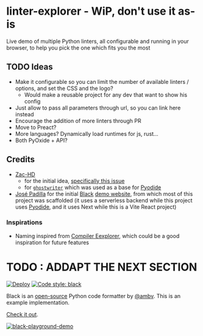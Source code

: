 # linter-explorer - WiP, don't use it as-is
Live demo of multiple Python linters, all configurable and running in your browser, to help you pick the one which fits you the most

## TODO Ideas
- Make it configurable so you can limit the number of available linters / options, and set the CSS and the logo?
  - Would make a reusable project for any dev that want to show his config
- Just allow to pass all parameters through url, so you can link here instead
- Encourage the addition of more linters through PR
- Move to Preact?
- More languages? Dynamically load runtimes for js, rust...
- Both PyOxide + API?


## Credits
- [Zac-HD](https://github.com/Zac-HD)
  - for the initial idea, [specifically this issue](https://github.com/Zac-HD/shed/issues/49)
  - for [`ghostwriter`](https://github.com/Zac-HD/Zac-HD.github.io/tree/master/ghostwriter) which was used as a base for [Pyodide](https://pyodide.org/en/stable/)
- [José Padilla](https://github.com/jpadilla) for the initial [Black](https://black.readthedocs.io/en/latest/) [demo website](https://black.vercel.app/), from which most of this project was scaffolded (it uses a serverless backend while this project uses [Pyodide](https://pyodide.org/en/stable/), and it uses Next while this is a Vite React project)

### Inspirations
- Naming inspired from [Compiler Eexplorer](https://godbolt.org), which could be a good inspiration for future features

# TODO : ADDAPT THE NEXT SECTION

[![Deploy](https://github.com/jpadilla/black-playground/actions/workflows/deploy.yml/badge.svg)](https://github.com/jpadilla/black-playground/actions/workflows/deploy.yml) [![Code style: black](https://img.shields.io/badge/code%20style-black-000000.svg)](https://github.com/psf/black)

Black is an [open-source](https://github.com/psf/black) Python code formatter by [@ambv](https://github.com/ambv). This is an example implementation.

[Check it out](https://black.vercel.app).

[![black-playground-demo](https://user-images.githubusercontent.com/83319/116288177-3ce05a80-a75f-11eb-9493-b580eaba2537.gif)](https://black.vercel.app)
